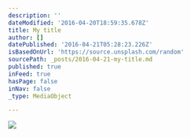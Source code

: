 ```yaml
---
description: ''
dateModified: '2016-04-20T18:59:35.678Z'
title: My title
author: []
datePublished: '2016-04-21T05:28:23.226Z'
isBasedOnUrl: 'https://source.unsplash.com/random'
sourcePath: _posts/2016-04-21-my-title.md
published: true
inFeed: true
hasPage: false
inNav: false
_type: MediaObject

---
```

<article style=""><img src="https://images.unsplash.com/photo-1449451982627-40025c095b91?ixlib=rb-0.3.5&amp;q=80&amp;fm=jpg&amp;crop=entropy&amp;w=1080&amp;fit=max&amp;s=c4226deb4f5264486d75be91c418b1f2" /></article>